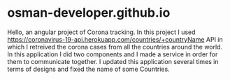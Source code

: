 # osman-developer.github.io
Hello, an angular project of Corona tracking. In this project I used https://coronavirus-19-api.herokuapp.com/countries/+countryName API in which I retreived the corona cases from all the countries around the world. 
In this application I did two components and I made a service in order for them to communicate together. I updated this application several times in terms of designs and fixed the name of some Countries.
